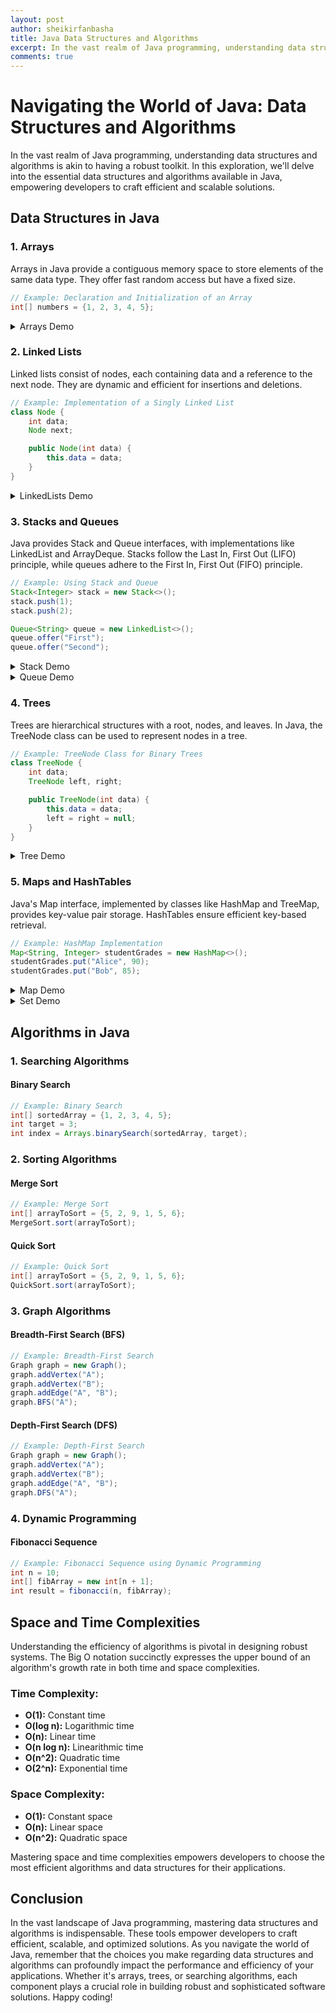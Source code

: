```yaml
---
layout: post
author: sheikirfanbasha
title: Java Data Structures and Algorithms
excerpt: In the vast realm of Java programming, understanding data structures and algorithms is akin to having a robust toolkit. In this exploration, we'll delve into the essential data structures and algorithms available in Java, empowering developers to craft efficient and scalable solutions.
comments: true
---
```


# Navigating the World of Java: Data Structures and Algorithms
In the vast realm of Java programming, understanding data structures and algorithms is akin to having a robust toolkit. In this exploration, we'll delve into the essential data structures and algorithms available in Java, empowering developers to craft efficient and scalable solutions.

## Data Structures in Java
### 1. Arrays
Arrays in Java provide a contiguous memory space to store elements of the same data type. They offer fast random access but have a fixed size.

```java
// Example: Declaration and Initialization of an Array
int[] numbers = {1, 2, 3, 4, 5};
```
<details>
<summary>
Arrays Demo
</summary>

{% highlight java %}
public class ArraysDemo {
    public static void main(String[] args) {
        // Example: Array declaration and initialization
        int[] studentAges = {20, 21, 22, 23, 24};
        String[] studentNames = {"John Doe", "Jane Doe", "Alice", "Bob", "Charlie"};

        // Example: Accessing array elements using index
        System.out.println("Student Name: " + studentNames[0] + ", Age: " + studentAges[0]);
        System.out.println("Student Name: " + studentNames[1] + ", Age: " + studentAges[1]);

        // Example: Iterating through array using for loop
        for (int i = 0; i < studentNames.length; i++) {
            System.out.println("Student Name: " + studentNames[i] + ", Age: " + studentAges[i]);
        }

        /* Sample Output:
            Student Name: John Doe, Age: 20
            Student Name: Jane Doe, Age: 21
            Student Name: John Doe, Age: 20
            Student Name: Jane Doe, Age: 21
            Student Name: Alice, Age: 22
            Student Name: Bob, Age: 23
            Student Name: Charlie, Age: 24
        */
    }
}
{% endhighlight %}

</details>

### 2. Linked Lists
Linked lists consist of nodes, each containing data and a reference to the next node. They are dynamic and efficient for insertions and deletions.

```java
// Example: Implementation of a Singly Linked List
class Node {
    int data;
    Node next;

    public Node(int data) {
        this.data = data;
    }
}
```
<details>
<summary>
LinkedLists Demo
</summary>

{% highlight java %}
public class LinkedListsDemo {
    /**
     * @param args
     */
    public static void main(String[] args) {
        // Example: Node class for linked list
        class Node {
            int data;
            Node next;
            Node(int data) {
                this.data = data;
                this.next = null;
            }
        }

        // Example: Linked list creation and traversal
        // Visual representation of the linked list:
        // head -> 10 -> 20 -> 30 -> 40 -> 50 -> null
        Node head = new Node(10);
        head.next = new Node(20);
        head.next.next = new Node(30);
        head.next.next.next = new Node(40);
        head.next.next.next.next = new Node(50);
        Node temp = head;
        while (temp != null) {
            System.out.println("Node data: " + temp.data);
            temp = temp.next;
        }
        /* Sample Output:
            Node data: 10
            Node data: 20
            Node data: 30
            Node data: 40
            Node data: 50
         */
    }
}
{% endhighlight %}

</details>

### 3. Stacks and Queues

Java provides Stack and Queue interfaces, with implementations like LinkedList and ArrayDeque. Stacks follow the Last In, First Out (LIFO) principle, while queues adhere to the First In, First Out (FIFO) principle.

```java
// Example: Using Stack and Queue
Stack<Integer> stack = new Stack<>();
stack.push(1);
stack.push(2);

Queue<String> queue = new LinkedList<>();
queue.offer("First");
queue.offer("Second");
```
<details>
<summary>
Stack Demo
</summary>

{% highlight java %}
public class StackDemo {
    public static void main(String[] args) {
        // Example: Stack declaration and initialization
        Stack<Integer> stack = new Stack<>();
        stack.push(10);
        stack.push(20);
        stack.push(30);
        stack.push(40);
        stack.push(50);
        // Visual representation of the stack:
        /*
         * 50 <- top
         * 40
         * 30
         * 20
         * 10
         */
        // Example: Accessing stack elements using peek
        System.out.println("Top element: " + stack.peek());

        // Example: Accessing stack elements using pop
        System.out.println("Popped element: " + stack.pop());
        System.out.println("Popped element: " + stack.pop());

        // Example: Iterating through stack using for loop
        while (!stack.isEmpty()) {
            System.out.println("Popped element: " + stack.pop());
        }
        /* Sample Output:
            Top element: 50
            Popped element: 50
            Popped element: 40
            Popped element: 30
            Popped element: 20
            Popped element: 10
         */
    }
}
{% endhighlight %}

</details>

<details>
<summary>
Queue Demo
</summary>

{% highlight java %}
public class QueueDemo {
    public static void main(String[] args) {
        // Example: Queue declaration and initialization
        Queue<Integer> queue = new LinkedList<>();
        queue.add(10);
        queue.add(20);
        queue.add(30);
        queue.add(40);
        queue.add(50);
        // Visual representation of the queue:
        /*
         * 10 <- front
         * 20
         * 30
         * 40
         * 50 <- rear
         */
        // Example: Accessing queue elements using peek
        System.out.println("Front element: " + queue.peek());

        // Example: Accessing queue elements using remove
        System.out.println("Removed element: " + queue.remove());
        System.out.println("Removed element: " + queue.remove());

        // Example: Iterating through queue using for loop
        while (!queue.isEmpty()) {
            System.out.println("Removed element: " + queue.remove());
        }
        /* Sample Output:
            Front element: 10
            Removed element: 10
            Removed element: 20
            Removed element: 30
            Removed element: 40
            Removed element: 50
         */
    }
}
{% endhighlight %}

</details>

### 4. Trees

Trees are hierarchical structures with a root, nodes, and leaves. In Java, the TreeNode class can be used to represent nodes in a tree.

```java
// Example: TreeNode Class for Binary Trees
class TreeNode {
    int data;
    TreeNode left, right;

    public TreeNode(int data) {
        this.data = data;
        left = right = null;
    }
}
```
<details>
<summary>
Tree Demo
</summary>

{% highlight java %}
public class TreeDemo {
    public static void main(String[] args) {
        // Example: TreeNode class for tree
        class TreeNode {
            int data;
            TreeNode left;
            TreeNode right;
            TreeNode(int data) {
                this.data = data;
                this.left = null;
                this.right = null;
            }
        }

        // Example: Tree creation and traversal
        // Visual representation of the tree:
        //       10
        //      /  \
        //     20  30
        //    / \   \
        //   40 50  60
        TreeNode root = new TreeNode(10);
        root.left = new TreeNode(20);
        root.right = new TreeNode(30);
        root.left.left = new TreeNode(40);
        root.left.right = new TreeNode(50);
        root.right.right = new TreeNode(60);
        System.out.println("Root data: " + root.data);
        System.out.println("Left child of root: " + root.left.data);
        System.out.println("Right child of root: " + root.right.data);
        System.out.println("Left child of root's left child: " + root.left.left.data);
        System.out.println("Right child of root's left child: " + root.left.right.data);
        System.out.println("Right child of root's right child: " + root.right.right.data);
        /* Sample Output:
            Root data: 10
            Left child of root: 20
            Right child of root: 30
            Left child of root's left child: 40
            Right child of root's left child: 50
            Right child of root's right child: 60
         */
    }
}
{% endhighlight %}

</details>

### 5. Maps and HashTables

Java's Map interface, implemented by classes like HashMap and TreeMap, provides key-value pair storage. HashTables ensure efficient key-based retrieval.

```java
// Example: HashMap Implementation
Map<String, Integer> studentGrades = new HashMap<>();
studentGrades.put("Alice", 90);
studentGrades.put("Bob", 85);
```
<details>
<summary>
Map Demo
</summary>

{% highlight java %}
public class MapDemo {
    public static void main(String[] args) {
        // Example: Map declaration and initialization
        Map<Integer, String> map = new HashMap<>();
        map.put(1, "One");
        map.put(2, "Two");
        map.put(3, "Three");
        map.put(4, "Four");
        map.put(5, "Five");
        // // Visual representation of the map:
        // /*
        //  * 1 -> "One"
        //  * 2 -> "Two"
        //  * 3 -> "Three"
        //  * 4 -> "Four"
        //  * 5 -> "Five"
        //  */
        // // Example: Accessing map elements using get
        System.out.println("Value for key 1: " + map.get(1));
        System.out.println("Value for key 3: " + map.get(3));
        // Example: Iterating through map using for-each loop
        for (Map.Entry<Integer, String> entry : map.entrySet()) {
            System.out.println("Key: " + entry.getKey() + ", Value: " + entry.getValue());
        }
        // /* Sample Output:
        //     Value for key 1: One
        //     Value for key 3: Three
        //     Key: 1, Value: One
        //     Key: 2, Value: Two
        //     Key: 3, Value: Three
        //     Key: 4, Value: Four
        //     Key: 5, Value: Five
        //  */
        // Example: TreeMap declaration and initialization
        Map<Integer, String> treeMap = new TreeMap<Integer, String>();
        treeMap.put(5, "Five");
        treeMap.put(4, "Four");
        treeMap.put(3, "Three");
        treeMap.put(2, "Two");
        treeMap.put(1, "One");
        // Visual representation of the treeMap:
        // /*
        //  * 1 -> "One"
        //  * 2 -> "Two"
        //  * 3 -> "Three"
        //  * 4 -> "Four"
        //  * 5 -> "Five"
        //  */
        // Example: Accessing treeMap elements using get
        System.out.println("Value for key 1: " + treeMap.get(1));
        System.out.println("Value for key 3: " + treeMap.get(3));
        // Example: Iterating through treeMap using for-each loop
        for (Map.Entry<Integer, String> entry : treeMap.entrySet()) {
            System.out.println("Key: " + entry.getKey() + ", Value: " + entry.getValue());
        }
        // /* Sample Output:
        //     Value for key 1: One
        //     Value for key 3: Three
        //     Key: 1, Value: One
        //     Key: 2, Value: Two
        //     Key: 3, Value: Three
        //     Key: 4, Value: Four
        //     Key: 5, Value: Five
        //  */
        // /*
        //  * Note: Difference b/w HashMap and TreeMap
        //  * 1. HashMap: Unordered collection, uses hashing to store elements
        //  * 2. TreeMap: Ordered collection, uses balanced tree to store elements
        //  * 3. HashMap is faster than TreeMap
        //  * 4. TreeMap is slower than HashMap
        //  * 5. HashMap allows null key and values
        //  * 6. TreeMap does not allow null key and values
        //  */

    }
}
{% endhighlight %}

</details>

<details>
<summary>
Set Demo
</summary>

{% highlight java %}
public class SetDemo {
    public static void main(String[] args) {
        // Example: HashSet declaration and initialization
        Set<Integer> set = new HashSet<>();
        set.add(10);
        set.add(20);
        set.add(30);
        set.add(40);
        set.add(50);
        // Visual representation of the set:
        /*
         * 10
         * 20
         * 30
         * 40
         * 50
         */
        // Example: Accessing set elements using contains
        System.out.println("Contains 10: " + set.contains(10));
        System.out.println("Contains 60: " + set.contains(60));

        // Example: Iterating through set using for loop
        for (Integer element : set) {
            System.out.println("Element: " + element);
        }
        /* Sample Output:
            Contains 10: true
            Contains 60: false
            Element: 10
            Element: 20
            Element: 30
            Element: 40
            Element: 50
         */
        // Example: TreeSet declaration and initialization
        Set<Integer> treeSet = new TreeSet<>();
        treeSet.add(50);
        treeSet.add(40);
        treeSet.add(30);
        treeSet.add(20);
        treeSet.add(10);
        // Visual representation of the treeSet:
        /*
         * 10
         * 20
         * 30
         * 40
         * 50
         */
        // Example: Accessing treeSet elements using contains
        System.out.println("Contains 10: " + treeSet.contains(10));
        System.out.println("Contains 60: " + treeSet.contains(60));
        // Example: Iterating through treeSet using for loop
        for (Integer element : treeSet) {
            System.out.println("Element: " + element);
        }
        /* Sample Output:
            Contains 10: true
            Contains 60: false
            Element: 10
            Element: 20
            Element: 30
            Element: 40
            Element: 50
         */
        /*
         * Note: Difference b/w HashSet and TreeSet
         * 1. HashSet: Unordered collection, uses hashing to store elements
         * 2. TreeSet: Ordered collection, uses balanced tree to store elements
         * 3. HashSet is faster than TreeSet
         * 4. TreeSet is slower than HashSet
         * 5. HashSet allows null elements
         * 6. TreeSet does not allow null elements
         * 7. HashSet is non-synchronized
         * 8. TreeSet is synchronized
         * 9. HashSet is not thread-safe
         * 10. TreeSet is thread-safe
         */
    }
}
{% endhighlight %}

</details>

## Algorithms in Java

### 1. Searching Algorithms
#### Binary Search
```java
// Example: Binary Search
int[] sortedArray = {1, 2, 3, 4, 5};
int target = 3;
int index = Arrays.binarySearch(sortedArray, target);
```

### 2. Sorting Algorithms
#### Merge Sort
```java
// Example: Merge Sort
int[] arrayToSort = {5, 2, 9, 1, 5, 6};
MergeSort.sort(arrayToSort);
```
#### Quick Sort
```java
// Example: Quick Sort
int[] arrayToSort = {5, 2, 9, 1, 5, 6};
QuickSort.sort(arrayToSort);
```

### 3. Graph Algorithms
#### Breadth-First Search (BFS)
```java
// Example: Breadth-First Search
Graph graph = new Graph();
graph.addVertex("A");
graph.addVertex("B");
graph.addEdge("A", "B");
graph.BFS("A");
```

#### Depth-First Search (DFS)
```java
// Example: Depth-First Search
Graph graph = new Graph();
graph.addVertex("A");
graph.addVertex("B");
graph.addEdge("A", "B");
graph.DFS("A");
```
### 4. Dynamic Programming
#### Fibonacci Sequence

```java
// Example: Fibonacci Sequence using Dynamic Programming
int n = 10;
int[] fibArray = new int[n + 1];
int result = fibonacci(n, fibArray);
```

## Space and Time Complexities

Understanding the efficiency of algorithms is pivotal in designing robust systems. The Big O notation succinctly expresses the upper bound of an algorithm's growth rate in both time and space complexities.

### Time Complexity:

* **O(1):** Constant time
* **O(log n):** Logarithmic time
* **O(n):** Linear time
* **O(n log n):** Linearithmic time
* **O(n^2):** Quadratic time
* **O(2^n):** Exponential time

### Space Complexity:

* **O(1):** Constant space
* **O(n):** Linear space
* **O(n^2):** Quadratic space

Mastering space and time complexities empowers developers to choose the most efficient algorithms and data structures for their applications.

## Conclusion
In the vast landscape of Java programming, mastering data structures and algorithms is indispensable. These tools empower developers to craft efficient, scalable, and optimized solutions. As you navigate the world of Java, remember that the choices you make regarding data structures and algorithms can profoundly impact the performance and efficiency of your applications. Whether it's arrays, trees, or searching algorithms, each component plays a crucial role in building robust and sophisticated software solutions. Happy coding!
